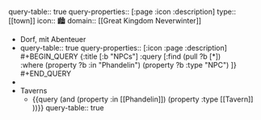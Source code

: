 query-table:: true
query-properties:: [:page :icon :description]
type:: [[town]]
icon:: 🏙️
domain:: [[Great Kingdom Neverwinter]]

- Dorf, mit Abenteuer
- query-table:: true
  query-properties:: [:icon :page :description]
  #+BEGIN_QUERY
   {:title [:b "NPCs"]
   :query [:find (pull ?b [*])   
   :where
  (property ?b :in "Phandelin")
  (property ?b :type "NPC")
   ]}
  #+END_QUERY
-
- Taverns
	- {{query (and (property :in [[Phandelin]]) (property :type [[Tavern]] ))}}
	  query-table:: true